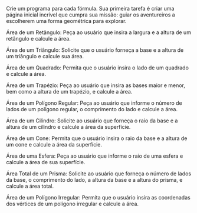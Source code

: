Crie um programa para cada fórmula. 
Sua primeira tarefa é criar uma página inicial incrível que cumpra sua missão: guiar os aventureiros a escolherem uma forma geométrica para explorar. 

Área de um Retângulo:
Peça ao usuário que insira a largura e a altura de um retângulo e calcule a área.

Área de um Triângulo:
Solicite que o usuário forneça a base e a altura de um triângulo e calcule sua área.

Área de um Quadrado:
Permita que o usuário insira o lado de um quadrado e calcule a área.

Área de um Trapézio:
Peça ao usuário que insira as bases maior e menor, bem como a altura de um trapézio, e calcule a área.

Área de um Polígono Regular:
Peça ao usuário que informe o número de lados de um polígono regular, o comprimento do lado e calcule a área.

Área de um Cilindro:
Solicite ao usuário que forneça o raio da base e a altura de um cilindro e calcule a área da superfície.

Área de um Cone:
Permita que o usuário insira o raio da base e a altura de um cone e calcule a área da superfície.

Área de uma Esfera:
Peça ao usuário que informe o raio de uma esfera e calcule a área de sua superfície.

Área Total de um Prisma:
Solicite ao usuário que forneça o número de lados da base, o comprimento do lado, a altura da base e a altura do prisma, e calcule a área total.

Área de um Polígono Irregular:
Permita que o usuário insira as coordenadas dos vértices de um polígono irregular e calcule a área.
